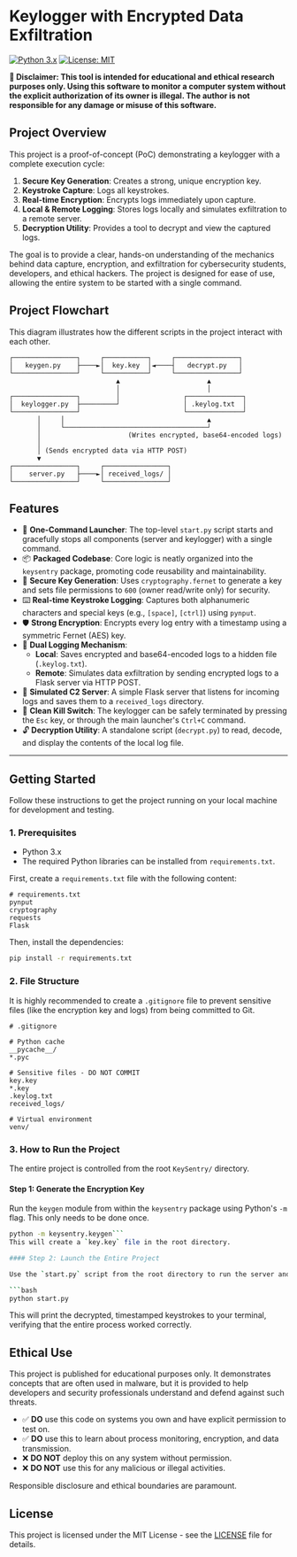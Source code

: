 # Keylogger with Encrypted Data Exfiltration 

[![Python 3.x](https://img.shields.io/badge/python-3.x-blue.svg)](https://www.python.org/downloads/)
[![License: MIT](https://img.shields.io/badge/License-MIT-yellow.svg)](https://opensource.org/licenses/MIT)

**🔴 Disclaimer: This tool is intended for educational and ethical research purposes only. Using this software to monitor a computer system without the explicit authorization of its owner is illegal. The author is not responsible for any damage or misuse of this software.**

## Project Overview

This project is a proof-of-concept (PoC) demonstrating a keylogger with a complete execution cycle:
1.  **Secure Key Generation**: Creates a strong, unique encryption key.
2.  **Keystroke Capture**: Logs all keystrokes.
3.  **Real-time Encryption**: Encrypts logs immediately upon capture.
4.  **Local & Remote Logging**: Stores logs locally and simulates exfiltration to a remote server.
5.  **Decryption Utility**: Provides a tool to decrypt and view the captured logs.

The goal is to provide a clear, hands-on understanding of the mechanics behind data capture, encryption, and exfiltration for cybersecurity students, developers, and ethical hackers. The project is designed for ease of use, allowing the entire system to be started with a single command.

## Project Flowchart

This diagram illustrates how the different scripts in the project interact with each other.

```
┌────────────────┐     ┌───────────┐     ┌────────────────┐
│   keygen.py    ├────►│  key.key  │◄────┤   decrypt.py   │
└────────────────┘     └───────────┘     └────────────────┘
                           ▲                      ▲
                           │                      │
┌────────────────┐         │                ┌──────────────┐
│  keylogger.py  ├─────────┘                │ .keylog.txt  │
└────────────────┘                          └──────────────┘
       │     │                                    ▲
       │     └────────────────────────────────────┘
       │                      (Writes encrypted, base64-encoded logs)
       │
       │ (Sends encrypted data via HTTP POST)
       ▼
┌────────────────┐     ┌────────────────┐
│    server.py   ├────►│ received_logs/ │
└────────────────┘     └────────────────┘
```

## Features

-   🚀 **One-Command Launcher**: The top-level `start.py` script starts and gracefully stops all components (server and keylogger) with a single command.
-   📦 **Packaged Codebase**: Core logic is neatly organized into the `keysentry` package, promoting code reusability and maintainability.
-   🔐 **Secure Key Generation**: Uses `cryptography.fernet` to generate a key and sets file permissions to `600` (owner read/write only) for security.
-   ⌨️ **Real-time Keystroke Logging**: Captures both alphanumeric characters and special keys (e.g., `[space]`, `[ctrl]`) using `pynput`.
-   🛡️ **Strong Encryption**: Encrypts every log entry with a timestamp using a symmetric Fernet (AES) key.
-   💾 **Dual Logging Mechanism**:
    -   **Local**: Saves encrypted and base64-encoded logs to a hidden file (`.keylog.txt`).
    -   **Remote**: Simulates data exfiltration by sending encrypted logs to a Flask server via HTTP POST.
-   🚀 **Simulated C2 Server**: A simple Flask server that listens for incoming logs and saves them to a `received_logs` directory.
-   🛑 **Clean Kill Switch**: The keylogger can be safely terminated by pressing the `Esc` key, or through the main launcher's `Ctrl+C` command.
-   🔓 **Decryption Utility**: A standalone script (`decrypt.py`) to read, decode, and display the contents of the local log file.

---

## Getting Started

Follow these instructions to get the project running on your local machine for development and testing.

### 1. Prerequisites

-   Python 3.x
-   The required Python libraries can be installed from `requirements.txt`.

First, create a `requirements.txt` file with the following content:
```
# requirements.txt
pynput
cryptography
requests
Flask
```

Then, install the dependencies:
```bash
pip install -r requirements.txt
```

### 2. File Structure

It is highly recommended to create a `.gitignore` file to prevent sensitive files (like the encryption key and logs) from being committed to Git.

```
# .gitignore

# Python cache
__pycache__/
*.pyc

# Sensitive files - DO NOT COMMIT
key.key
*.key
.keylog.txt
received_logs/

# Virtual environment
venv/
```


### 3. How to Run the Project

The entire project is controlled from the root `KeySentry/` directory.

#### Step 1: Generate the Encryption Key

Run the `keygen` module from within the `keysentry` package using Python's `-m` flag. This only needs to be done once.

```bash
python -m keysentry.keygen```
This will create a `key.key` file in the root directory.

#### Step 2: Launch the Entire Project

Use the `start.py` script from the root directory to run the server and keylogger simultaneously.

```bash
python start.py
```

This will print the decrypted, timestamped keystrokes to your terminal, verifying that the entire process worked correctly.

## Ethical Use

This project is published for educational purposes only. It demonstrates concepts that are often used in malware, but it is provided to help developers and security professionals understand and defend against such threats.

-   ✅ **DO** use this code on systems you own and have explicit permission to test on.
-   ✅ **DO** use this to learn about process monitoring, encryption, and data transmission.
-   ❌ **DO NOT** deploy this on any system without permission.
-   ❌ **DO NOT** use this for any malicious or illegal activities.

Responsible disclosure and ethical boundaries are paramount.

## License

This project is licensed under the MIT License - see the [LICENSE](LICENSE) file for details.